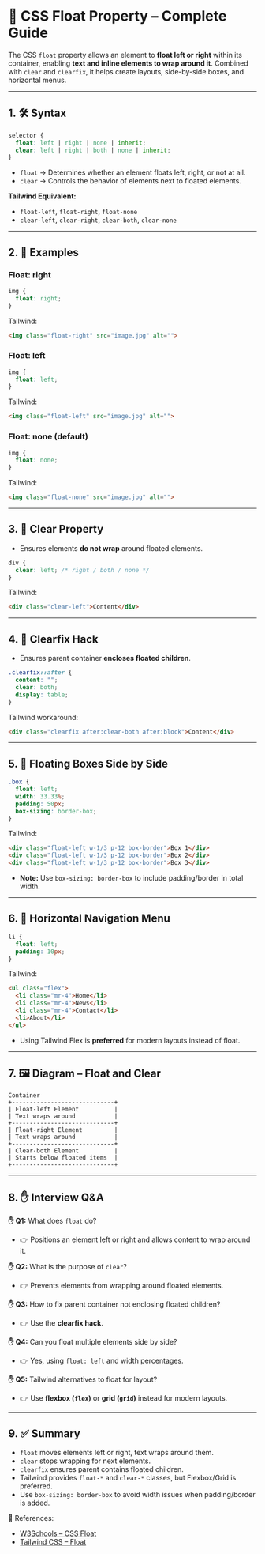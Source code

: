 # 📌 CSS Float Property – Complete Guide

The CSS `float` property allows an element to **float left or right** within its container, enabling **text and inline elements to wrap around it**. Combined with `clear` and `clearfix`, it helps create layouts, side-by-side boxes, and horizontal menus.

---

## 1. 🛠 Syntax

```css
selector {
  float: left | right | none | inherit;
  clear: left | right | both | none | inherit;
}
```

* `float` → Determines whether an element floats left, right, or not at all.
* `clear` → Controls the behavior of elements next to floated elements.

**Tailwind Equivalent:**

* `float-left`, `float-right`, `float-none`
* `clear-left`, `clear-right`, `clear-both`, `clear-none`

---

## 2. 🔹 Examples

### Float: right

```css
img {
  float: right;
}
```

Tailwind:

```html
<img class="float-right" src="image.jpg" alt="">
```

### Float: left

```css
img {
  float: left;
}
```

Tailwind:

```html
<img class="float-left" src="image.jpg" alt="">
```

### Float: none (default)

```css
img {
  float: none;
}
```

Tailwind:

```html
<img class="float-none" src="image.jpg" alt="">
```

---

## 3. 🔹 Clear Property

* Ensures elements **do not wrap** around floated elements.

```css
div {
  clear: left; /* right / both / none */
}
```

Tailwind:

```html
<div class="clear-left">Content</div>
```

---

## 4. 🔹 Clearfix Hack

* Ensures parent container **encloses floated children**.

```css
.clearfix::after {
  content: "";
  clear: both;
  display: table;
}
```

Tailwind workaround:

```html
<div class="clearfix after:clear-both after:block">Content</div>
```

---

## 5. 🔹 Floating Boxes Side by Side

```css
.box {
  float: left;
  width: 33.33%;
  padding: 50px;
  box-sizing: border-box;
}
```

Tailwind:

```html
<div class="float-left w-1/3 p-12 box-border">Box 1</div>
<div class="float-left w-1/3 p-12 box-border">Box 2</div>
<div class="float-left w-1/3 p-12 box-border">Box 3</div>
```

* **Note:** Use `box-sizing: border-box` to include padding/border in total width.

---

## 6. 🔹 Horizontal Navigation Menu

```css
li {
  float: left;
  padding: 10px;
}
```

Tailwind:

```html
<ul class="flex">
  <li class="mr-4">Home</li>
  <li class="mr-4">News</li>
  <li class="mr-4">Contact</li>
  <li>About</li>
</ul>
```

* Using Tailwind Flex is **preferred** for modern layouts instead of float.

---

## 7. 🖼 Diagram – Float and Clear

```
Container
+-----------------------------+
| Float-left Element          |
| Text wraps around           |
+-----------------------------+
| Float-right Element         |
| Text wraps around           |
+-----------------------------+
| Clear-both Element          |
| Starts below floated items  |
+-----------------------------+
```

---

## 8. ✋ Interview Q&A

**✋ Q1:** What does `float` do?

* 👉 Positions an element left or right and allows content to wrap around it.

**✋ Q2:** What is the purpose of `clear`?

* 👉 Prevents elements from wrapping around floated elements.

**✋ Q3:** How to fix parent container not enclosing floated children?

* 👉 Use the **clearfix hack**.

**✋ Q4:** Can you float multiple elements side by side?

* 👉 Yes, using `float: left` and width percentages.

**✋ Q5:** Tailwind alternatives to float for layout?

* 👉 Use **flexbox (`flex`)** or **grid (`grid`)** instead for modern layouts.

---

## 9. ✅ Summary

* `float` moves elements left or right, text wraps around them.
* `clear` stops wrapping for next elements.
* `clearfix` ensures parent contains floated children.
* Tailwind provides `float-*` and `clear-*` classes, but Flexbox/Grid is preferred.
* Use `box-sizing: border-box` to avoid width issues when padding/border is added.

🔗 References:

* [W3Schools – CSS Float](https://www.w3schools.com/css/css_float.asp)
* [Tailwind CSS – Float](https://tailwindcss.com/docs/float)
